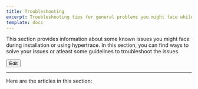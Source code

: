 ```yaml
---
title: Troubleshooting
excerpt: Troubleshooting tips for general problems you might face while installing or using hypertrace. 
template: docs
---
```

This section provides information about some known issues you might face during installation or using hypertrace. In this section, you can find ways to solve your issues or atleast some guidelines to troubleshoot the issues. 

<a href="https://github.com/hypertrace/hypertrace-docs-website/tree/main/src/pages/docs/troubleshooting/index.md">
<button type="button">Edit</button></a>

***

Here are the articles in this section:
